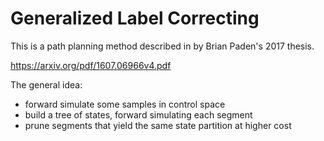 # Generalized Label Correcting

This is a path planning method described in by Brian Paden's 2017 thesis.

https://arxiv.org/pdf/1607.06966v4.pdf

The general idea:

* forward simulate some samples in control space
* build a tree of states, forward simulating each segment
* prune segments that yield the same state partition at higher cost

